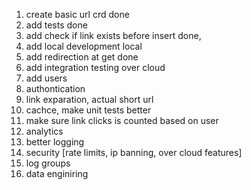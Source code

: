 1. create basic url crd done
1. add tests done
1. add check if link exists before insert done,
1. add local development local
1. add redirection at get done
1. add integration testing over cloud
1. add users
1. authontication
1. link exparation, actual short url
1. cachce, make unit tests better
1. make sure link clicks is counted based on user
1. analytics
1. better logging
1. security [rate limits, ip banning, over cloud features]
1. log groups
1. data enginiring

